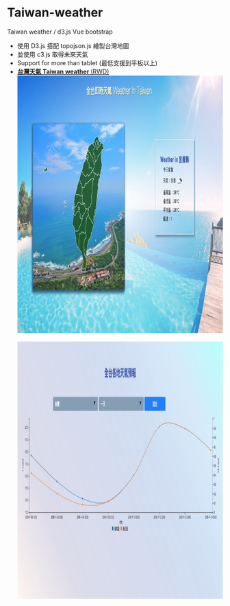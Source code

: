 # Taiwan-weather
Taiwan weather / d3.js Vue bootstrap
- 使用 D3.js 搭配 topojson.js 繪製台灣地圖
- 並使用 c3.js 取得未來天氣
- Support for more than tablet (最低支援到平板以上)
- <a href="https://joechen0730.github.io/Taiwan-weather/" target="blank"><B>台灣天氣 Taiwan weather </B> (RWD)</a> <BR>
<a href="https://joechen0730.github.io/Taiwan-weather/" target="blank"><img src="D3taiwan-3.jpg" width="100%" height="600"><BR></a> <BR>
<a href="https://joechen0730.github.io/Taiwan-weather/" target="blank"><img src="D3taiwan-2.jpg" width="100%" height="600"><BR></a> <BR>
